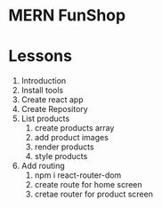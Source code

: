 # MERN FunShop

# Lessons
1. Introduction
2. Install tools
3. Create react app
4. Create Repository
5. List products
    1. create products array
    2. add product images
    3. render products
    4. style products 
6. Add routing
    1. npm i react-router-dom
    2. create route for home screen
    3. cretae router for product screen
